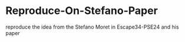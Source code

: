 # Reproduce-On-Stefano-Paper
reproduce the idea from the Stefano Moret in Escape34-PSE24 and his paper

